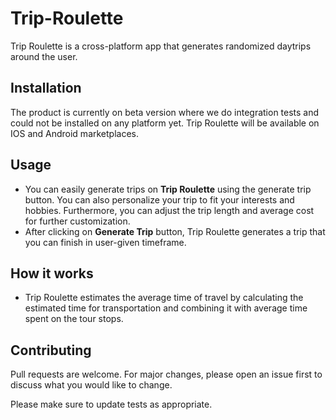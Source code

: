 # Trip-Roulette

Trip Roulette is a cross-platform app that generates randomized daytrips around the user. 

## Installation

The product is currently on beta version where we do integration tests and could not be installed on any platform yet. Trip Roulette will be available on IOS and Android marketplaces.

## Usage

* You can easily generate trips on **Trip Roulette** using the generate trip button. You can also personalize your trip to fit your interests and hobbies. Furthermore, you can adjust the trip length and average cost for further customization.
* After clicking on **Generate Trip** button, Trip Roulette generates a trip that you can finish in user-given timeframe. 

## How it works

* Trip Roulette estimates the average time of travel by calculating the estimated time for transportation and combining it with average time spent on the tour stops.

## Contributing

Pull requests are welcome. For major changes, please open an issue first to discuss what you would like to change.

Please make sure to update tests as appropriate.

